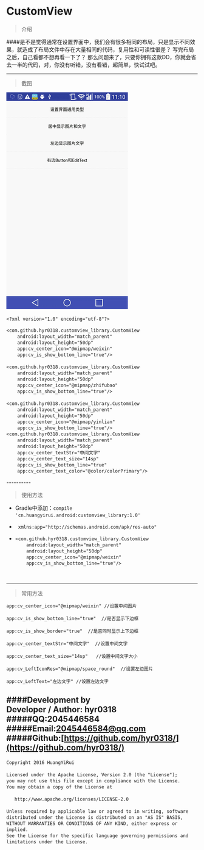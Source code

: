 # CustomView


>介绍


####是不是觉得通常在设置界面中，我们会有很多相同的布局，只是显示不同效果，就造成了布局文件中存在大量相同的代码，复用性和可读性很差？ 写完布局之后，自己看都不想再看一下了？ 那么问题来了，只要你拥有这款DD，你就会省去一半的代码，对，你没有听错，没有看错，超简单，快试试吧。

----------

>截图

![](https://github.com/hyr0318/CustomView/blob/master/gif.gif)


    <?xml version="1.0" encoding="utf-8"?>
<LinearLayout xmlns:android="http://schemas.android.com/apk/res/android"
    xmlns:app="http://schemas.android.com/apk/res-auto"
    android:layout_width="match_parent"
    android:layout_height="match_parent"
    android:orientation="vertical">

    <com.github.hyr0318.customview_library.CustomView
        android:layout_width="match_parent"
        android:layout_height="50dp"
        app:cv_center_icon="@mipmap/weixin"
        app:cv_is_show_bottom_line="true"/>

    <com.github.hyr0318.customview_library.CustomView
        android:layout_width="match_parent"
        android:layout_height="50dp"
        app:cv_center_icon="@mipmap/zhifubao"
        app:cv_is_show_bottom_line="true"/>

    <com.github.hyr0318.customview_library.CustomView
        android:layout_width="match_parent"
        android:layout_height="50dp"
        app:cv_center_icon="@mipmap/yinlian"
        app:cv_is_show_bottom_line="true"/>
    <com.github.hyr0318.customview_library.CustomView
        android:layout_width="match_parent"
        android:layout_height="50dp"
        app:cv_center_textStr="中间文字"
        app:cv_center_text_size="14sp"
        app:cv_is_show_bottom_line="true"
        app:cv_center_text_color="@color/colorPrimary"/>

</LinearLayout>
----------

>使用方法

*	Gradle中添加：`compile 'cn.huangyirui.android:customview_library:1.0'`	

*	` xmlns:app="http://schemas.android.com/apk/res-auto"`


*	```
    <com.github.hyr0318.customview_library.CustomView
        android:layout_width="match_parent"
        android:layout_height="50dp"
        app:cv_center_icon="@mipmap/weixin"
        app:cv_is_show_bottom_line="true"/>



----------

>常用方法

    app:cv_center_icon="@mipmap/weixin" //设置中间图片

    app:cv_is_show_bottom_line="true"  //是否显示下边框

    app:cv_is_show_border="true"  //是否同时显示上下边框

    app:cv_center_textStr="中间文字"  //设置中间文字

    app:cv_center_text_size="14sp"   //设置中间文字大小

    app:cv_LeftIconRes="@mipmap/space_round"  //设置左边图片

    app:cv_LeftText="左边文字" //设置左边文字





####Development by
<br>Developer / Author: hyr0318
#####QQ:2045446584
#####Email:2045446584@qq.com
#####Github:[https://github.com/hyr0318/](https://github.com/hyr0318/)
----------
``` 
Copyright 2016 HuangYiRui

Licensed under the Apache License, Version 2.0 (the "License");
you may not use this file except in compliance with the License.
You may obtain a copy of the License at

   http://www.apache.org/licenses/LICENSE-2.0

Unless required by applicable law or agreed to in writing, software
distributed under the License is distributed on an "AS IS" BASIS,
WITHOUT WARRANTIES OR CONDITIONS OF ANY KIND, either express or implied.
See the License for the specific language governing permissions and
limitations under the License.
	
```
